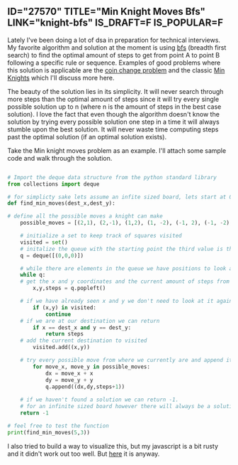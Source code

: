 ID="27570"
TITLE="Min Knight Moves Bfs"
LINK="knight-bfs"
IS_DRAFT=F
IS_POPULAR=F
----------
Lately I've been doing a lot of dsa in preparation for technical interviews. My favorite algorithm and solution at the moment is using [bfs](https://en.wikipedia.org/wiki/Breadth-first_search) (breadth first search) to find the optimal amount of steps to get from point A to point B following a specific rule or sequence. Examples of good problems where this solution is applicable are the [coin change problem](https://leetcode.com/problems/coin-change/) and the classic [Min Knights](https://leetcode.ca/all/1197.html) which I'll discuss more here. 

The beauty of the solution lies in its simplicity. It will never search through more steps than the optimal amount of steps since it will try every single possible solution up to n (where n is the amount of steps in the best case solution). I love the fact that even though the algorithm doesn't know the solution by trying every possible solution one step in a time it will always stumble upon the best solution. It will never waste time computing steps past the optimal solution (if an optimal solution exists).

Take the Min knight moves problem as an example. I'll attach some sample code and walk through the solution.

```python

# Import the deque data structure from the python standard library
from collections import deque

# for simplicty sake lets assume an infite sized board, lets start at 0,0 and try to get to our destination
def find_min_moves(dest_x,dest_y):

# define all the possible moves a knight can make
    possible_moves = [(2,1), (2,-1), (1,2), (1, -2), (-1, 2), (-1, -2), (-2, 1), (-2,-1)]

    # initialize a set to keep track of squares visited
    visited = set()
    # initalize the queue with the starting point the third value is the amount of steps we are currently at  
    q = deque([(0,0,0)])

    # while there are elements in the queue we have positions to look at 
    while q:
    # get the x and y coordinates and the current amount of steps from the left of the queue
        x,y,steps = q.popleft()

    # if we have already seen x and y we don't need to look at it again
        if (x,y) in visited:
            continue
    # if we are at our destination we can return
        if x == dest_x and y == dest_y:
            return steps
    # add the current destination to visited
        visited.add((x,y))

    # try every possible move from where we currently are and append it to the queue to be looked at later
        for move_x, move_y in possible_moves:
            dx = move_x + x
            dy = move_y + y
            q.append((dx,dy,steps+1))
  
    # if we haven't found a solution we can return -1.
    # for an infinite sized board however there will always be a solution if the coordinates are valid
    return -1

# feel free to test the function
print(find_min_moves(5,3))

```

I also tried to build a way to visualize this, but my javascript is a bit rusty and it didn't work out too well. But [here](https://min-knights-bfs-visualization.vercel.app/) it is anyway.

